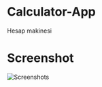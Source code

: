 # Calculator-App
Hesap makinesi

# Screenshot
![Screenshots](https://user-images.githubusercontent.com/104764065/171488005-e020a4ef-aa20-4856-9684-bcefdc6acac9.png)

